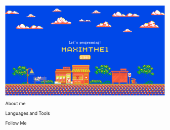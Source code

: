 [![Header](https://github.com/Maximthe1/Maximthe1/blob/main/assets/Maximthe1.png)](https://github.com/Maximthe1)

About me

Languages and Tools

Follow Me